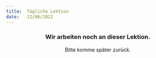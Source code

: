 ```yaml
---
title:  Tägliche Lektion
date:   12/06/2022
---
```


### <center>Wir arbeiten noch an dieser Lektion.</center>
<center>Bitte komme später zurück.</center>